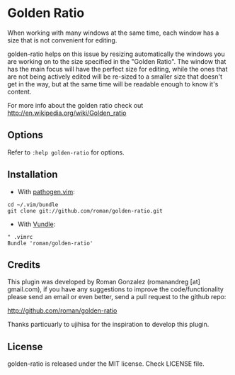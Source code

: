 # Golden Ratio

When working with many windows at the same time, each window has a size that is not convenient for editing.

golden-ratio helps on this issue by resizing automatically the windows you are working on to the size specified in the
"Golden Ratio". The window that has the main focus will have the perfect size for editing, while the ones that are not
being actively edited will be re-sized to a smaller size that doesn't get in the way, but at the same time will be
readable enough to know it's content.

For more info about the golden ratio check out http://en.wikipedia.org/wiki/Golden_ratio

## Options

Refer to `:help golden-ratio` for options.

## Installation

- With [pathogen.vim](https://github.com/tpope/vim-pathogen):

```
cd ~/.vim/bundle 
git clone git://github.com/roman/golden-ratio.git
```

- With [Vundle](https://github.com/gmarik/vundle):

```
" .vimrc
Bundle 'roman/golden-ratio'
```

## Credits

This plugin was developed by Roman Gonzalez (romanandreg [at] gmail.com), if you have any suggestions to improve the
code/functionality please send an email or even better, send a pull request to the github repo:

http://github.com/roman/golden-ratio

Thanks particuarly to ujihisa for the inspiration to develop this plugin.

## License

golden-ratio is released under the MIT license. Check LICENSE file.
